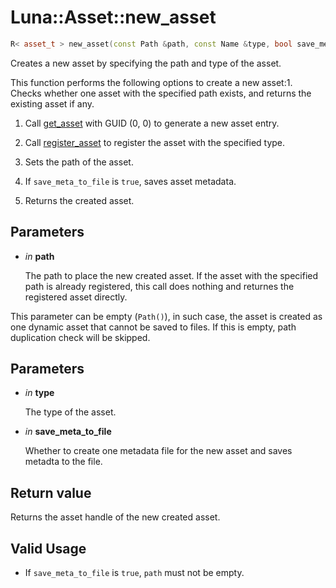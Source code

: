 # Luna::Asset::new_asset

```c++
R< asset_t > new_asset(const Path &path, const Name &type, bool save_meta_to_file=true)
```

Creates a new asset by specifying the path and type of the asset. 

This function performs the following options to create a new asset:1. Checks whether one asset with the specified path exists, and returns the existing asset if any.

1. Call [get_asset](group___asset_1gac941c1a7d0e790e712d2cb1cd2ffa2e6.md) with GUID (0, 0) to generate a new asset entry.

1. Call [register_asset](group___asset_1ga2761d87367e59f0ff5d6e2726f21d800.md) to register the asset with the specified type.

1. Sets the path of the asset.

1. If `save_meta_to_file` is `true`, saves asset metadata.

1. Returns the created asset. 

## Parameters
* *in* **path**

    The path to place the new created asset. If the asset with the specified path is already registered, this call does nothing and returnes the registered asset directly.


This parameter can be empty (`Path()`), in such case, the asset is created as one dynamic asset that cannot be saved to files. If this is empty, path duplication check will be skipped. 

## Parameters
* *in* **type**

    The type of the asset. 

* *in* **save_meta_to_file**

    Whether to create one metadata file for the new asset and saves metadta to the file. 

## Return value
Returns the asset handle of the new created asset. 

## Valid Usage


* If `save_meta_to_file` is `true`, `path` must not be empty. 

